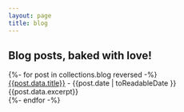 ```yaml
---
layout: page
title: blog
---
```


## Blog posts, baked with love!

<div>
{%- for post in collections.blog reversed -%}
  <div key={{post.fileSlug}}>
    <div class="title">
      <a href={{post.url}}>{{post.data.title}}</a> -
      <span class="date">{{post.date | toReadableDate }}</span>
    </div>
    <div class="excerpt">{{post.data.excerpt}}</div>
  </div>
{%- endfor -%}
</div>
